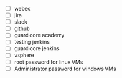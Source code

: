 - [ ] webex
- [ ] jira
- [ ] slack
- [ ] github
- [ ] guardicore academy
- [ ] testing jenkins
- [ ] guardicore jenkins
- [ ] vsphere
- [ ] root password for linux VMs
- [ ] Administrator password for windows VMs